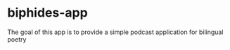 # biphides-app


The goal of this app is to provide a simple podcast application for bilingual poetry
